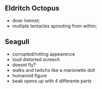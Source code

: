 ## Eldritch Octopus
- diver helmet;
- multiple tentacles sprouting from within;

## Seagull
- corrupted/rotting appearence
- loud distorted screech
- doesnt fly?
- walks and twitchs like a marionette doll
- humanoid figure
- beak opens up with 4 differente parts
